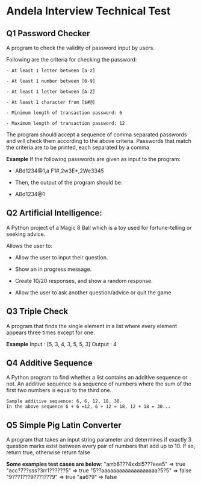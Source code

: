 # Andela Interview Technical Test

## Q1 Password Checker

A program to check the validity of password input by users.

Following are the criteria for checking the password:

    - At least 1 letter between [a-z]

    - At least 1 number between [0-9]

    - At least 1 letter between [A-Z]

    - At least 1 character from [$#@]

    - Minimum length of transaction password: 6

    - Maximum length of transaction password: 12

The program should accept a sequence of comma separated passwords and will check them according to the above criteria. Passwords that match the criteria are to be printed, each separated by a comma

**Example**
If the following passwords are given as input to the program:

- ABd1234@1,a F1#,2w3E*,2We3345

- Then, the output of the program should be:

- ABd1234@1

## Q2 Artificial Intelligence:

 A Python project of a Magic 8 Ball which is a toy used for fortune-telling or  seeking advice.  

 >
   Allows the user to:

- Allow the user to input their question.  

- Show an in progress message.  

- Create 10/20 responses, and show a random response.

- Allow the user to ask another question/advice or quit the game

## Q3 Triple Check

A program that finds the single element in a list where every element  appears three times except for one.

**Example**
    Input : [5, 3, 4, 3, 5, 5, 3]
    Output : 4

## Q4 Additive Sequence

A Python program to find whether a list contains an additive sequence or not.
An additive sequence is a sequence of numbers where the sum of the first two numbers is equal to the third one.

>
    Sample additive sequence: 6, 6, 12, 18, 30.
    In the above sequence 6 + 6 =12, 6 + 12 = 18, 12 + 18 = 30...

## Q5 Simple Pig Latin Converter

A program that takes an input string parameter and determines if exactly 3 question marks exist between every pair of numbers that add up to 10. If so, return true, otherwise return false

>
   **Some examples test cases are below**:
    "arrb6???4xxbl5???eee5" => true
    "acc?7??sss?3rr1??????5" => true
    "5??aaaaaaaaaaaaaaaaaaa?5?5" => false
    "9???1???9???1???9" => true
    "aa6?9" => false

